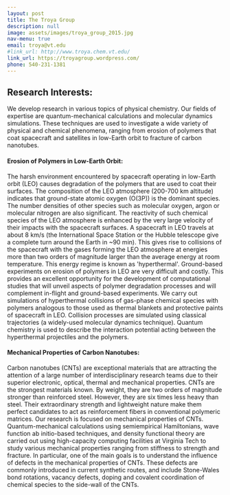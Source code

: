 ```yaml
---
layout: post
title: The Troya Group  
description: null  
image: assets/images/troya_group_2015.jpg
nav-menu: true
email: troya@vt.edu
#link_url: http://www.troya.chem.vt.edu/ 
link_url: https://troyagroup.wordpress.com/ 
phone: 540-231-1381 
---
```


## Research Interests:
We develop research in various topics of physical chemistry. Our fields of expertise are quantum-mechanical calculations and molecular dynamics simulations. These techniques are used to investigate a wide variety of physical and chemical phenomena, ranging from erosion of polymers that coat spacecraft and satellites in low-Earth orbit to fracture of carbon nanotubes.

#### Erosion of Polymers in Low-Earth Orbit:
The harsh environment encountered by spacecraft operating in low-Earth orbit (LEO) causes degradation of the polymers that are used to coat their surfaces. The composition of the LEO atmosphere (200-700 km altitude) indicates that ground-state atomic oxygen (O(3P)) is the dominant species. The number densities of other species such as molecular oxygen, argon or molecular nitrogen are also significant. The reactivity of such chemical species of the LEO atmosphere is enhanced by the very large velocity of their impacts with the spacecraft surfaces. A spacecraft in LEO travels at about 8 km/s (the International Space Station or the Hubble telescope give a complete turn around the Earth in ~90 min). This gives rise to collisions of the spacecraft with the gases forming the LEO atmosphere at energies more than two orders of magnitude larger than the average energy at room temperature. This energy regime is known as 'hyperthermal'. Ground-based experiments on erosion of polymers in LEO are very difficult and costly. This provides an excellent opportunity for the development of computational studies that will unveil aspects of polymer degradation processes and will complement in-flight and ground-based experiments. We carry out simulations of hyperthermal collisions of gas-phase chemical species with polymers analogous to those used as thermal blankets and protective paints of spacecraft in LEO. Collision processes are simulated using classical trajectories (a widely-used molecular dynamics technique). Quantum chemistry is used to describe the interaction potential acting between the hyperthermal projectiles and the polymers.

#### Mechanical Properties of Carbon Nanotubes:
Carbon nanotubes (CNTs) are exceptional materials that are attracting the attention of a large number of interdisciplinary research teams due to their superior electronic, optical, thermal and mechanical properties. CNTs are the strongest materials known. By weight, they are two orders of magnitude stronger than reinforced steel. However, they are six times less heavy than steel. Their extraordinary strength and lightweight nature make them perfect candidates to act as reinforcement fibers in conventional polymeric matrices. Our research is focused on mechanical properties of CNTs. Quantum-mechanical calculations using semiempirical Hamiltonians, wave function ab initio-based techniques, and density functional theory are carried out using high-capacity computing facilities at Virginia Tech to study various mechanical properties ranging from stiffness to strength and fracture. In particular, one of the main goals is to understand the influence of defects in the mechanical properties of CNTs. These defects are commonly introduced in current synthetic routes, and include Stone-Wales bond rotations, vacancy defects, doping and covalent coordination of chemical species to the side-wall of the CNTs.

